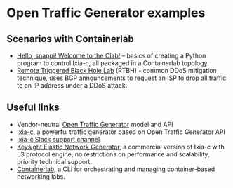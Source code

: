 # Open Traffic Generator examples

## Scenarios with Containerlab

* [Hello, snappi! Welcome to the Clab!](/clab/ixia-c-b2b) – basics of creating a Python program to control Ixia-c, all packaged in a Containerlab topology.
* [Remote Triggered Black Hole Lab](/clab/rtbh) (RTBH) - common DDoS mitigation technique, uses BGP announcements to request an ISP to drop all traffic to an IP address under a DDoS attack.

## Useful links

[//]: # (TODO add source tracking to the links)

* Vendor-neutral [Open Traffic Generator](https://github.com/open-traffic-generator) model and API
* [Ixia-c](https://github.com/open-traffic-generator/ixia-c), a powerful traffic generator based on Open Traffic Generator API
* [Ixia-c Slack support channel](https://github.com/open-traffic-generator/ixia-c/blob/main/docs/support.md)
* [Keysight Elastic Network Generator](https://www.keysight.com/us/en/products/network-test/protocol-load-test/keysight-elastic-network-generator.html), a commercial version of Ixia-c with L3 protocol engine, no restrictions on performance and scalability, priority technical support.
* [Containerlab](https://containerlab.dev/), a CLI for orchestrating and managing container-based networking labs.
